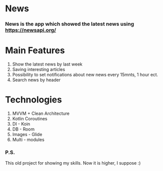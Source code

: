 # News

### News is the app which showed the latest news using https://newsapi.org/ ###




# Main Features

1. Show the latest news by last week
2. Saving interesting articles
3. Possibility to set notifications about new news every 15mnts, 1 hour ect.
4. Search news by header




# Technologies

1. MVVM + Clean Architecture
2. Kotlin Coroutines
3. DI - Koin
4. DB - Room
5. Images - Glide
6. Multi - modules



### P.S. ###

This old project for showing my skills. Now it is higher, I suppose :)

